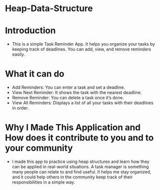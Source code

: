 # Heap-Data-Structure

# Introduction

- This is a simple Task Reminder App. It helps you organize your tasks by keeping track of deadlines. You can add, view, and remove reminders easily.

# What it can do

- Add Reminders: You can enter a task and set a deadline.
- View Next Reminder: It shows the task with the nearest deadline.
- Remove Reminder: You can delete a task once it’s done.
- View All Reminders: Displays a list of all your tasks with their deadlines in order.

# Why I Made This Application and How does it contribute to you and to your community

- I made this app to practice using heap structures and learn how they can be applied in real-world situations. A task manager is something many people can relate to and find useful. It helps me stay organized, and it could help others in the community keep track of their responsibilities in a simple way.
